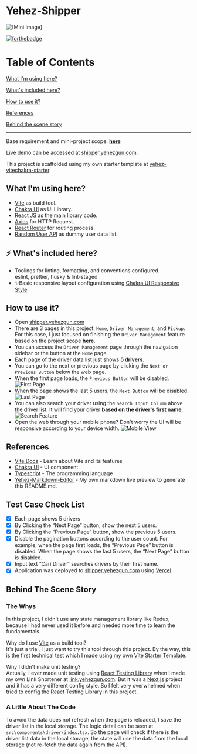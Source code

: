 # Yehez-Shipper

![[Mini Image]](https://socialify.git.ci/yehezkielgunawan/yehez-shipper-test/image?description=1&font=Inter&logo=https%3A%2F%2Fassets-cdn.shipper.id%2Fshipper-id-v5-web%2Frelease-5.4.2%2Fassets%2Fimages%2Flogo-shipper.svg&name=1&owner=1&pattern=Formal%20Invitation&theme=Dark)

[![forthebadge](https://res.cloudinary.com/yehez/image/upload/v1635325228/made-by-typescript_mz1tue.svg)](https://forthebadge.com)

# Table of Contents

[What I'm using here?](https://github.com/yehezkielgunawan/yehez-shipper-test#what-im-using-here)

[What's included here?](https://github.com/yehezkielgunawan/yehez-shipper-test#-whats-included-here)

[How to use it?](https://github.com/yehezkielgunawan/yehez-shipper-test#-whats-included-here)

[References](https://github.com/yehezkielgunawan/yehez-shipper-test#references)

[Behind the scene story](https://github.com/yehezkielgunawan/yehez-shipper-test#behind-the-scene-story)

---

Base requirement and mini-project scope: **[here](https://drive.google.com/file/d/1pUQ3U_YIaC9Cs0zzPMdFqTrRo1-mu_5a/view?usp=sharing)**

Live demo can be accessed at [shipper.yehezgun.com](https://shipper.yehezgun.com).

This project is scaffolded using my own starter template at [yehez-vitechakra-starter](https://github.com/yehezkielgunawan/yehez-vitechakra-starter).

## What I'm using here?

- [Vite](https://vitejs.dev/guide/#scaffolding-your-first-vite-project) as build tool.
- [Chakra UI](https://chakra-ui.com/docs/getting-started) as UI Library.
- [React JS](https://reactjs.org/) as the main library code.
- [Axios](https://axios-http.com/) for HTTP Request.
- [React Router](https://reactrouter.com/) for routing process.
- [Random User API](https://randomuser.me/api/?results=30) as dummy user data list.

## ⚡ What's included here?

- Toolings for linting, formatting, and conventions configured. <br>
  eslint, prettier, husky & lint-staged
- ✨Basic responsive layout configuration using [Chakra UI Responsive Style](https://chakra-ui.com/docs/features/responsive-styles)

## How to use it?

- Open [shipper.yehezgun.com](https://shipper.yehezgun.com)
- There are 3 pages in this project: `Home`, `Driver Management`, and `Pickup`. For this case, I just focused on finishing the `Driver Management` feature based on the project scope **[here](https://drive.google.com/file/d/1pUQ3U_YIaC9Cs0zzPMdFqTrRo1-mu_5a/view?usp=sharing)**.
- You can access the `Driver Management` page through the navigation sidebar or the button at the `Home` page.
- Each page of the driver data list just shows **5 drivers**.
- You can go to the next or previous page by clicking the `Next or Previous Button` below the web page.
- When the first page loads, the `Previous Button` will be disabled.
  ![First Page](https://res.cloudinary.com/yehez/image/upload/v1637574843/Shipper/First_page_bsqpmg.png)
- When the page shows the last 5 users, the `Next Button` will be disabled.
  ![Last Page](https://res.cloudinary.com/yehez/image/upload/v1637574846/Shipper/Last_page_y9fia3.png)
- You can also search your driver using the `Search Input Column` above the driver list. It will find your driver **based on the driver's first name**.
  ![Search Feature](https://res.cloudinary.com/yehez/image/upload/v1637574843/Shipper/Search_feature_rgmsq2.png)
- Open the web through your mobile phone? Don't worry the UI will be responsive according to your device width.
  ![Mobile View](https://res.cloudinary.com/yehez/image/upload/v1637574843/Shipper/Mobile_view_zzkpl3.jpg)

## References

- [Vite Docs](https://vitejs.dev/) - Learn about Vite and its features
- [Chakra UI](https://chakra-ui.com/) - UI component
- [Typescript](https://www.typescriptlang.org/) - The programming language
- [Yehez-Markdown-Editor](https://markdown.yehezgun.com/) - My own markdown live preview to generate this README.md.

## Test Case Check List

- [x] Each page shows 5 drivers
- [x] By Clicking the “Next Page” button, show the next 5 users.
- [x] By Clicking the “Previous Page” button, show the previous 5 users.
- [x] Disable the pagination buttons according to the user count. For example, when
      the page first loads, the “Previous Page” button is disabled. When the page shows
      the last 5 users, the “Next Page” button is disabled.
- [x] Input text “Cari Driver” searches drivers by their first name.
- [x] Application was deployed to [shipper.yehezgun.com](https://shipper.yehezgun.com) using [Vercel](https://vercel.com/).

## Behind The Scene Story

### The Whys

In this project, I didn't use any state management library like Redux, because I had never used it before and needed more time to learn the fundamentals.

Why do I use [Vite](https://vitejs.dev/guide/#scaffolding-your-first-vite-project) as a build tool?\
It's just a trial, I just want to try this tool through this project. By the way, this is the first technical test which I made using [my own Vite Starter Template](https://github.com/yehezkielgunawan/yehez-vitechakra-starter).

Why I didn't make unit testing?\
Actually, I ever made unit testing using [React Testing Library](https://testing-library.com/docs/react-testing-library/intro/) when I made my own Link Shortener at [link.yehezgun.com](https://link.yehezgun.com/). But it was a [Next.js](https://nextjs.org/) project and it has a very different config style. So I felt very overwhelmed when tried to config the React Testing Library in this project.

### A Little About The Code

To avoid the data does not refresh when the page is reloaded, I save the driver list in the local storage. The logic detail can be seen at `src\components\driver\index.tsx`. So the page will check if there is the driver list data in the local storage, the state will use the data from the local storage (not re-fetch the data again from the API).
